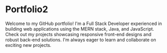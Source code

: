 # Portfolio2
Welcome to my GitHub portfolio! I'm a Full Stack Developer experienced in building web applications using the MERN stack, Java, and JavaScript. Check out my projects showcasing responsive front-end designs and robust back-end solutions. I'm always eager to learn and collaborate on exciting new projects.
